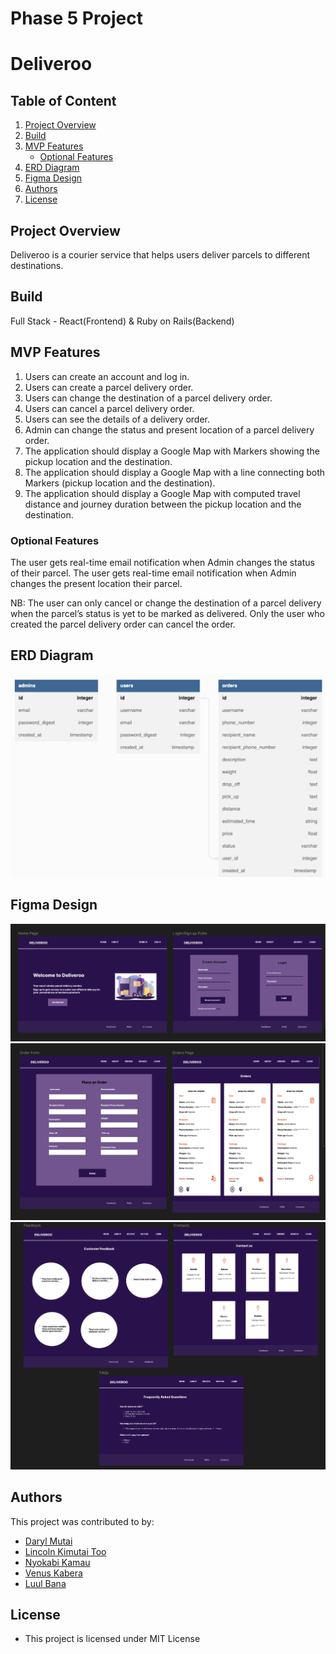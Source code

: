 # Phase 5 Project
# Deliveroo


## Table of Content
1. [Project Overview](#project-overview)
2. [Build](#build)
3. [MVP Features](#mvp-features)
    - [Optional Features](#optional-features)
4. [ERD Diagram](#erd-diagram)
5. [Figma Design](#figma-design)
6. [Authors](#author)
7. [License](#license)


## Project Overview
Deliveroo is a courier service that helps users deliver parcels to different destinations. 


## Build
Full Stack - React(Frontend) & Ruby on Rails(Backend)


## MVP Features
1. Users can create an account and log in.
2. Users can create a parcel delivery order.
3. Users can change the destination of a parcel delivery order.
4. Users can cancel a parcel delivery order.
5. Users can see the details of a delivery order.
6. Admin can change the status and present location of a parcel delivery order.
7. The application should display a Google Map with Markers showing the pickup location and the destination.
8. The application should display a Google Map with a line connecting both Markers (pickup location and the destination).
9. The application should display a Google Map with computed travel distance and journey duration between the pickup location and the destination.


### Optional Features
The user gets real-time email notification when Admin changes the status of their parcel.
The user gets real-time email notification when Admin changes the present location their parcel.

NB:
The user can only cancel or change the destination of a parcel delivery when the parcel’s status is yet to be marked as delivered.
Only the user who created the parcel delivery order can cancel the order.


## ERD Diagram
![ERD Diagram](images/ERD.png)


## Figma Design
![Homepage and authentication page](images/image-1.png)
![Order form and page](images/image-2.png)
![Footer pages](images/image-3.png)


## Authors
This project was contributed to by:
* [Daryl Mutai](https://github.com/Darylcosm0)
* [Lincoln Kimutai Too](https://github.com/LincKim)
* [Nyokabi Kamau](https://github.com/NyokabiKamau/)
* [Venus Kabera](https://github.com/venus714)
* [Luul Bana](https://github.com/LULAZ7)


## License
* This project is licensed under MIT License